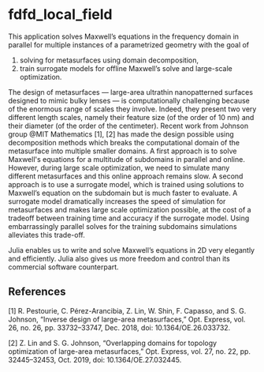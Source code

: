 # fdfd_local_field

This application solves Maxwell’s equations in the frequency domain in parallel for multiple instances of a parametrized 
geometry with the goal of 
1. solving for metasurfaces using domain decomposition, 
2. train surrogate models for offline Maxwell’s solve and large-scale optimization. 

The design of metasurfaces — large-area ultrathin nanopatterned surfaces designed to mimic bulky lenses — 
is computationally challenging because of the enormous range of scales they involve. 
Indeed, they present two very different length scales, namely their feature size (of the order of 10 nm) 
and their diameter (of the order of the centimeter). Recent work from Johnson group @MIT Mathematics [1], [2] 
has made the design possible using decomposition methods which breaks the computational domain of the metasurface 
into multiple smaller domains. A first approach is to solve Maxwell's equations for a multitude of subdomains 
in parallel and online. However, during large scale optimization, we need to simulate many different metasurfaces 
and this online approach remains slow. A second approach is to use a surrogate model, which is trained using solutions 
to Maxwell’s equation on the subdomain but is much faster to evaluate. A surrogate model dramatically increases the speed 
of simulation for metasurfaces and makes large scale optimization possible, at the cost of a tradeoff between training time 
and accuracy if the surrogate model. Using embarrassingly parallel solves for the training subdomains simulations alleviates 
this trade-off.

Julia enables us to write and solve Maxwell’s equations in 2D very elegantly and efficiently. Julia also gives us more 
freedom and control than its commercial software counterpart.

## References

[1]	R. Pestourie, C. Pérez-Arancibia, Z. Lin, W. Shin, F. Capasso, and S. G. Johnson, “Inverse design of large-area metasurfaces,” Opt. Express, vol. 26, no. 26, pp. 33732–33747, Dec. 2018, doi: 10.1364/OE.26.033732.

[2]	Z. Lin and S. G. Johnson, “Overlapping domains for topology optimization of large-area metasurfaces,” Opt. Express, vol. 27, no. 22, pp. 32445–32453, Oct. 2019, doi: 10.1364/OE.27.032445.
